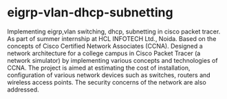 # eigrp-vlan-dhcp-subnetting
Implementing eigrp,vlan switching, dhcp, subnetting in cisco packet tracer.
As part of summer internship at HCL INFOTECH Ltd., Noida. 
Based on the concepts of Cisco Certified Network Associates (CCNA). 
Designed a network architecture for a college campus in Cisco Packet Tracer (a   network simulator) by implementing various concepts and technologies of CCNA.
The project is aimed at estimating the cost of installation, configuration of various network devices such as switches, routers and wireless access points. The security concerns of the network are also addressed.
